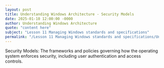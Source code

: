 ```yaml
---
layout: post
title: Understanding Windows Architecture - Security Models
date: 2025-01-10 12:00:00 -0000
author: Understanding Windows Architecture
quote: "content here"
subject: "Lesson 11 Managing Windows standards and specifications"
permalink: "/Lesson 11 Managing Windows standards and specifications/Understanding Windows Architecture/Understanding Windows Architecture - Security Models"
---
```


Security Models: The frameworks and policies governing how the operating system enforces security, including user authentication and access controls.
